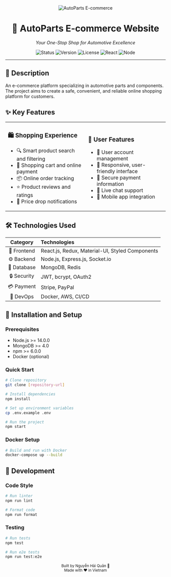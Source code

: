 <div align="center">
  <img src="https://img.shields.io/badge/AutoParts-E--commerce-orange" alt="AutoParts E-commerce"/>
  <h1>🚗 AutoParts E-commerce Website</h1>
  <p><em>Your One-Stop Shop for Automotive Excellence</em></p>
  
  <img src="https://img.shields.io/badge/Status-Active-success" alt="Status"/>
  <img src="https://img.shields.io/badge/Version-1.0.0-blue" alt="Version"/>
  <img src="https://img.shields.io/badge/License-MIT-yellow" alt="License"/>
  <img src="https://img.shields.io/badge/React-18.0.0-blue" alt="React"/>
  <img src="https://img.shields.io/badge/Node-16.0.0-green" alt="Node"/>
</div>

---

## 📝 Description
An e-commerce platform specializing in automotive parts and components. The project aims to create a safe, convenient, and reliable online shopping platform for customers.

## ✨ Key Features

<table>
<tr>
<td width="50%">

### 🛍️ Shopping Experience
- 🔍 Smart product search and filtering
- 🛒 Shopping cart and online payment
- 📦 Online order tracking
- ⭐ Product reviews and ratings
- 🔔 Price drop notifications

</td>
<td width="50%">

### 👤 User Features
- 👤 User account management
- 📱 Responsive, user-friendly interface
- 🔐 Secure payment information
- 💬 Live chat support
- 📱 Mobile app integration

</td>
</tr>
</table>

## 🛠 Technologies Used

<div align="center">

| Category | Technologies |
|:--------:|:------------|
| 🎨 Frontend | React.js, Redux, Material-UI, Styled Components |
| ⚙️ Backend | Node.js, Express.js, Socket.io |
| 💾 Database | MongoDB, Redis |
| 🔒 Security | JWT, bcrypt, OAuth2 |
| 💳 Payment | Stripe, PayPal |
| 🚀 DevOps | Docker, AWS, CI/CD |

</div>

## 🚀 Installation and Setup

### Prerequisites
- Node.js >= 14.0.0
- MongoDB >= 4.0
- npm >= 6.0.0
- Docker (optional)

### Quick Start
```bash
# Clone repository
git clone [repository-url]

# Install dependencies
npm install

# Set up environment variables
cp .env.example .env

# Run the project
npm start
```

### Docker Setup
```bash
# Build and run with Docker
docker-compose up --build
```
## 🔧 Development

### Code Style
```bash
# Run linter
npm run lint

# Format code
npm run format
```

### Testing
```bash
# Run tests
npm test

# Run e2e tests
npm run test:e2e
```

<div align="center">
  <sub>Built by Nguyễn Hải Quân 🚗 </sub>
  <br>
  <sub>Made with ❤️ in Vietnam</sub>
</div> 
